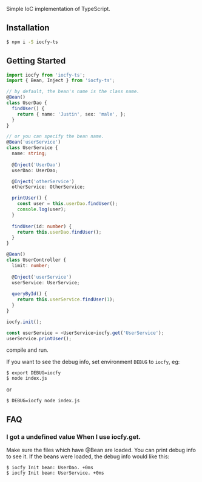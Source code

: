 Simple IoC implementation of TypeScript.

## Installation

```bash
$ npm i -S iocfy-ts
```

## Getting Started

```ts
import iocfy from 'iocfy-ts';
import { Bean, Inject } from 'iocfy-ts';

// by default, the bean's name is the class name. 
@Bean()
class UserDao {
  findUser() {
    return { name: 'Justin', sex: 'male', };
  }
}

// or you can specify the bean name.
@Bean('userService')
class UserService {
  name: string;
  
  @Inject('UserDao')
  userDao: UserDao;

  @Inject('otherService')
  otherService: OtherService;

  printUser() {
    const user = this.userDao.findUser();
    console.log(user);
  }
  
  findUser(id: number) {
    return this.userDao.findUser();
  }
}

@Bean()
class UserController {
  limit: number;
  
  @Inject('userService')
  userService: UserService;
  
  queryById() {
    return this.userService.findUser(1);
  }
}

iocfy.init();

const userService = <UserService>iocfy.get('UserService');
userService.printUser();
```

compile and run.

If you want to see the debug info, set environment `DEBUG` to `iocfy`,
eg:

```
$ export DEBUG=iocfy
$ node index.js
```

or

```
$ DEBUG=iocfy node index.js
```

## FAQ
### I got a undefined value When I use iocfy.get.

Make sure the files which have @Bean are loaded. You can print debug info to see it.
If the beans were loaded, the debug info would like this:

```
$ iocfy Init bean: UserDao. +0ms
$ iocfy Init bean: UserService. +0ms
```
